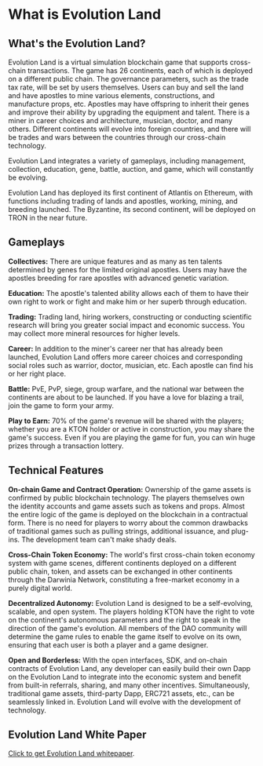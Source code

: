 # What is Evolution Land

## **What's the Evolution Land?**

Evolution Land is a virtual simulation blockchain game that supports cross-chain transactions. The game has 26 continents, each of which is deployed on a different public chain. The governance parameters, such as the trade tax rate, will be set by users themselves. Users can buy and sell the land and have apostles to mine various elements, constructions, and manufacture props, etc. Apostles may have offspring to inherit their genes and improve their ability by upgrading the equipment and talent. There is a miner in career choices and architecture, musician, doctor, and many others. Different continents will evolve into foreign countries, and there will be trades and wars between the countries through our cross-chain technology.

Evolution Land integrates a variety of gameplays, including management, collection, education, gene, battle, auction, and game, which will constantly be evolving.

Evolution Land has deployed its first continent of Atlantis on Ethereum, with functions including trading of lands and apostles, working, mining, and breeding launched. The Byzantine, its second continent, will be deployed on TRON in the near future.

## **Gameplays**

**Collectives:** There are unique features and as many as ten talents determined by genes for the limited original apostles. Users may have the apostles breeding for rare apostles with advanced genetic variation.‌

**Education:** The apostle's talented ability allows each of them to have their own right to work or fight and make him or her superb through education.

**Trading:** Trading land, hiring workers, constructing or conducting scientific research will bring you greater social impact and economic success. You may collect more mineral resources for higher levels.

**Career:** In addition to the miner's career ner that has already been launched, Evolution Land offers more career choices and corresponding social roles such as warrior, doctor, musician, etc. Each apostle can find his or her right place.

**Battle:** PvE, PvP, siege, group warfare, and the national war between the continents are about to be launched. If you have a love for blazing a trail, join the game to form your army.

**Play to Earn:** 70% of the game's revenue will be shared with the players; whether you are a KTON holder or active in construction, you may share the game's success. Even if you are playing the game for fun, you can win huge prizes through a transaction lottery.

## **Technical Features**

**On-chain Game and Contract Operation:** Ownership of the game assets is confirmed by public blockchain technology. The players themselves own the identity accounts and game assets such as tokens and props. Almost the entire logic of the game is deployed on the blockchain in a contractual form. There is no need for players to worry about the common drawbacks of traditional games such as pulling strings, additional issuance, and plug-ins. The development team can't make shady deals.

**Cross-Chain Token Economy:** The world's first cross-chain token economy system with game scenes, different continents deployed on a different public chain, token, and assets can be exchanged in other continents through the Darwinia Network, constituting a free-market economy in a purely digital world.

**Decentralized Autonomy:** Evolution Land is designed to be a self-evolving, scalable, and open system. The players holding KTON have the right to vote on the continent's autonomous parameters and the right to speak in the direction of the game's evolution. All members of the DAO community will determine the game rules to enable the game itself to evolve on its own, ensuring that each user is both a player and a game designer.

**Open and Borderless:** With the open interfaces, SDK, and on-chain contracts of Evolution Land, any developer can easily build their own Dapp on the Evolution Land to integrate into the economic system and benefit from built-in referrals, sharing, and many other incentives. Simultaneously, traditional game assets, third-party Dapp, ERC721 assets, etc., can be seamlessly linked in. Evolution Land will evolve with the development of technology. 

## **Evolution Land White Paper**

[Click to get Evolution Land whitepaper](https://imgland.l2me.com/files/evolutionland/whitepaper_en.pdf?t=20181008).

